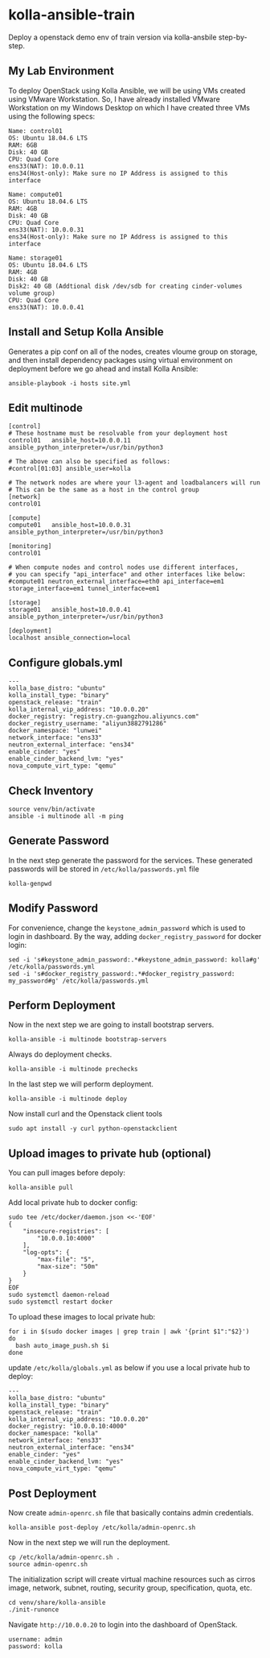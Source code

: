 # kolla-ansible-train
Deploy a openstack demo env of train version via kolla-ansbile step-by-step.

## My Lab Environment
To deploy OpenStack using Kolla Ansible, we will be using VMs created using VMware Workstation. So, I have already installed VMware Workstation on my Windows Desktop on which I have created three VMs using the following specs:

```
Name: control01
OS: Ubuntu 18.04.6 LTS
RAM: 6GB
Disk: 40 GB
CPU: Quad Core
ens33(NAT): 10.0.0.11
ens34(Host-only): Make sure no IP Address is assigned to this interface
```
```
Name: compute01
OS: Ubuntu 18.04.6 LTS
RAM: 4GB
Disk: 40 GB
CPU: Quad Core
ens33(NAT): 10.0.0.31
ens34(Host-only): Make sure no IP Address is assigned to this interface
```
```
Name: storage01
OS: Ubuntu 18.04.6 LTS
RAM: 4GB
Disk: 40 GB
Disk2: 40 GB (Addtional disk /dev/sdb for creating cinder-volumes volume group)
CPU: Quad Core
ens33(NAT): 10.0.0.41
```

## Install and Setup Kolla Ansible
Generates a pip conf on all of the nodes, creates vloume group on storage, and then install dependency packages using virtual environment on deployment before we go ahead and install Kolla Ansible:
```
ansible-playbook -i hosts site.yml
```

## Edit multinode
```
[control]
# These hostname must be resolvable from your deployment host
control01   ansible_host=10.0.0.11  ansible_python_interpreter=/usr/bin/python3

# The above can also be specified as follows:
#control[01:03] ansible_user=kolla

# The network nodes are where your l3-agent and loadbalancers will run
# This can be the same as a host in the control group
[network]
control01

[compute]
compute01   ansible_host=10.0.0.31  ansible_python_interpreter=/usr/bin/python3

[monitoring]
control01

# When compute nodes and control nodes use different interfaces,
# you can specify "api_interface" and other interfaces like below:
#compute01 neutron_external_interface=eth0 api_interface=em1 storage_interface=em1 tunnel_interface=em1

[storage]
storage01   ansible_host=10.0.0.41  ansible_python_interpreter=/usr/bin/python3

[deployment]
localhost ansible_connection=local
```

## Configure globals.yml
```
---
kolla_base_distro: "ubuntu"
kolla_install_type: "binary"
openstack_release: "train"
kolla_internal_vip_address: "10.0.0.20"
docker_registry: "registry.cn-guangzhou.aliyuncs.com"
docker_registry_username: "aliyun3882791286"
docker_namespace: "lunwei"
network_interface: "ens33"
neutron_external_interface: "ens34"
enable_cinder: "yes"
enable_cinder_backend_lvm: "yes"
nova_compute_virt_type: "qemu"
```

## Check Inventory
```
source venv/bin/activate
ansible -i multinode all -m ping
```

## Generate Password
In the next step generate the password for the services. These generated passwords will be stored in `/etc/kolla/passwords.yml` file
```
kolla-genpwd
```

## Modify Password
For convenience, change the `keystone_admin_password` which is used to login in dashboard. By the way, adding `docker_registry_password` for docker login:
```
sed -i 's#keystone_admin_password:.*#keystone_admin_password: kolla#g' /etc/kolla/passwords.yml
sed -i 's#docker_registry_password:.*#docker_registry_password: my_password#g' /etc/kolla/passwords.yml
```

## Perform Deployment
Now in the next step we are going to install bootstrap servers.
```
kolla-ansible -i multinode bootstrap-servers
```
Always do deployment checks.
```
kolla-ansible -i multinode prechecks
```
In the last step we will perform deployment.
```
kolla-ansible -i multinode deploy
```
Now install curl and the Openstack client tools
```
sudo apt install -y curl python-openstackclient
```

## Upload images to private hub (optional)
You can pull images before depoly:
```
kolla-ansible pull
```
Add local private hub to docker config:
```
sudo tee /etc/docker/daemon.json <<-'EOF'
{
    "insecure-registries": [
        "10.0.0.10:4000"
    ],
    "log-opts": {
        "max-file": "5",
        "max-size": "50m"
    }
}
EOF
sudo systemctl daemon-reload
sudo systemctl restart docker
```
To upload these images to local private hub:
```
for i in $(sudo docker images | grep train | awk '{print $1":"$2}')
do
  bash auto_image_push.sh $i
done
```
update `/etc/kolla/globals.yml` as below if you use a local private hub to deploy:
```
---
kolla_base_distro: "ubuntu"
kolla_install_type: "binary"
openstack_release: "train"
kolla_internal_vip_address: "10.0.0.20"
docker_registry: "10.0.0.10:4000"
docker_namespace: "kolla"
network_interface: "ens33"
neutron_external_interface: "ens34"
enable_cinder: "yes"
enable_cinder_backend_lvm: "yes"
nova_compute_virt_type: "qemu"
```

## Post Deployment
Now create `admin-openrc.sh` file that basically contains admin credentials.
```
kolla-ansible post-deploy /etc/kolla/admin-openrc.sh
```
Now in the next step we will run the deployment.
```
cp /etc/kolla/admin-openrc.sh .
source admin-openrc.sh
```
The initialization script will create virtual machine resources such as cirros image, network, subnet, routing, security group, specification, quota, etc.
```
cd venv/share/kolla-ansible
./init-runonce
```
Navigate `http://10.0.0.20` to login into the dashboard of OpenStack.
```
username: admin
password: kolla
```
